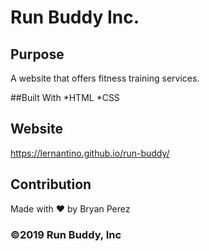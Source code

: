 # Run Buddy Inc.

## Purpose

A website that offers fitness training services.

##Built With
*HTML
*CSS

## Website

https://lernantino.github.io/run-buddy/

## Contribution

Made with ❤️ by Bryan Perez

### ©️2019 Run Buddy, Inc
